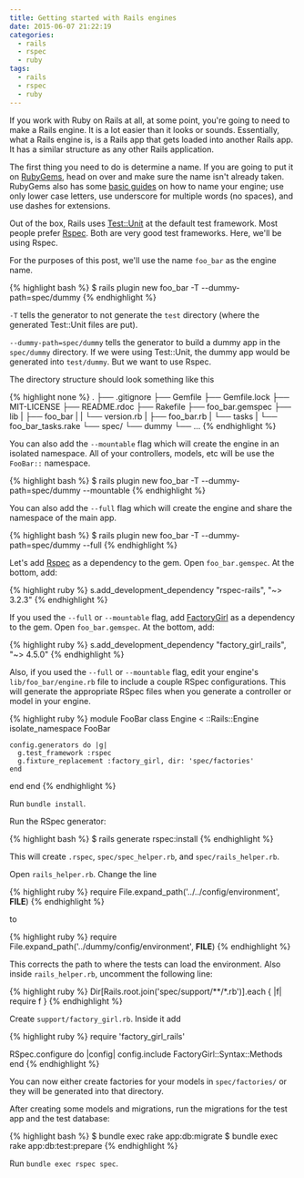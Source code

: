 ```yaml
---
title: Getting started with Rails engines
date: 2015-06-07 21:22:19
categories:
  - rails
  - rspec
  - ruby
tags:
  - rails
  - rspec
  - ruby
---
```


If you work with Ruby on Rails at all, at some point, you're going to need to make a Rails engine. It is a lot easier than it looks or sounds. Essentially, what a Rails engine is, is a Rails app that gets loaded into another Rails app. It has a similar structure as any other Rails application.

The first thing you need to do is determine a name. If you are going to put it on [RubyGems][ruby_gems], head on over and make sure the name isn't already taken. RubyGems also has some [basic guides][ruby_gems_guides] on how to name your engine; use only lower case letters, use underscore for multiple words (no spaces), and use dashes for extensions.

Out of the box, Rails uses [Test::Unit][test_unit] at the default test framework. Most people prefer [Rspec][rspec]. Both are very good test frameworks. Here, we'll be using Rspec.

For the purposes of this post, we'll use the name `foo_bar` as the engine name.

{% highlight bash %}
$ rails plugin new foo_bar -T --dummy-path=spec/dummy
{% endhighlight %}

`-T` tells the generator to not generate the `test` directory (where the generated Test::Unit files are put).

`--dummy-path=spec/dummy` tells the generator to build a dummy app in the `spec/dummy` directory. If we were using Test::Unit, the dummy app would be generated into `test/dummy`. But we want to use Rspec.

The directory structure should look something like this

{% highlight none %}
.
├── .gitignore
├── Gemfile
├── Gemfile.lock
├── MIT-LICENSE
├── README.rdoc
├── Rakefile
├── foo_bar.gemspec
├── lib
|   ├── foo_bar
|   |   └── version.rb
|   ├── foo_bar.rb
|   └── tasks
|       └── foo_bar_tasks.rake
└── spec/
    └── dummy
        └── ...
{% endhighlight %}

You can also add the `--mountable` flag which will create the engine in an isolated namespace. All of your controllers, models, etc will be use the `FooBar::` namespace.

{% highlight bash %}
$ rails plugin new foo_bar -T --dummy-path=spec/dummy --mountable
{% endhighlight %}

You can also add the `--full` flag which will create the engine and share the namespace of the main app.

{% highlight bash %}
$ rails plugin new foo_bar -T --dummy-path=spec/dummy --full
{% endhighlight %}

Let's add [Rspec][rspec_rails] as a dependency to the gem. Open `foo_bar.gemspec`. At the bottom, add:

{% highlight ruby %}
s.add_development_dependency "rspec-rails", "~> 3.2.3"
{% endhighlight %}

If you used the `--full` or `--mountable` flag, add [FactoryGirl][factory_girl_rails] as a dependency to the gem. Open `foo_bar.gemspec`. At the bottom, add:

{% highlight ruby %}
s.add_development_dependency "factory_girl_rails", "~> 4.5.0"
{% endhighlight %}

Also, if you used the `--full` or `--mountable` flag, edit your engine's `lib/foo_bar/engine.rb` file to include a couple RSpec configurations. This will generate the appropriate RSpec files when you generate a controller or model in your engine.

{% highlight ruby %}
module FooBar
  class Engine < ::Rails::Engine
    isolate_namespace FooBar

    config.generators do |g|
      g.test_framework :rspec
      g.fixture_replacement :factory_girl, dir: 'spec/factories'
    end
  end
end
{% endhighlight %}

Run `bundle install`.

Run the RSpec generator:

{% highlight bash %}
$ rails generate rspec:install
{% endhighlight %}

This will create `.rspec`, `spec/spec_helper.rb`, and `spec/rails_helper.rb`.

Open `rails_helper.rb`. Change the line

{% highlight ruby %}
require File.expand_path('../../config/environment', __FILE__)
{% endhighlight %}

to

{% highlight ruby %}
require File.expand_path('../dummy/config/environment', __FILE__)
{% endhighlight %}

This corrects the path to where the tests can load the environment. Also inside `rails_helper.rb`, uncomment the following line:

{% highlight ruby %}
Dir[Rails.root.join('spec/support/**/*.rb')].each { |f| require f }
{% endhighlight %}

Create `support/factory_girl.rb`. Inside it add

{% highlight ruby %}
require 'factory_girl_rails'

RSpec.configure do |config|
  config.include FactoryGirl::Syntax::Methods
end
{% endhighlight %}

You can now either create factories for your models in `spec/factories/` or they will be generated into that directory.

After creating some models and migrations, run the migrations for the test app and the test database:

{% highlight bash %}
$ bundle exec rake app:db:migrate
$ bundle exec rake app:db:test:prepare
{% endhighlight %}

Run `bundle exec rspec spec`.

[ruby_gems]:          https://rubygems.org/
[ruby_gems_guides]:   http://guides.rubygems.org/name-your-gem/
[test_unit]:          https://github.com/test-unit/test-unit
[rspec]:              https://github.com/rspec/rspec
[rspec_rails]:        https://github.com/rspec/rspec-rails
[factory_girl_rails]: https://github.com/thoughtbot/factory_girl_rails
